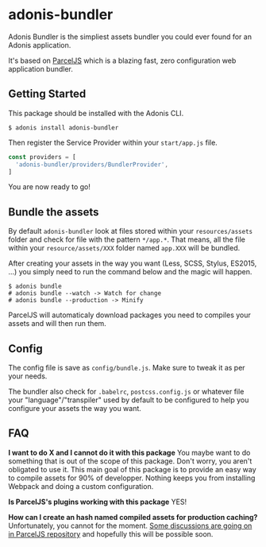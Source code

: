 # adonis-bundler

Adonis Bundler is the simpliest assets bundler you could ever found for an Adonis application.

It's based on [ParcelJS](https://parceljs.org/) which is a blazing fast, zero configuration web application bundler.

## Getting Started

This package should be installed with the Adonis CLI.

```shell
$ adonis install adonis-bundler
```

Then register the Service Provider within your `start/app.js` file.

```js
const providers = [
  'adonis-bundler/providers/BundlerProvider',
]
```

You are now ready to go!

## Bundle the assets

By default `adonis-bundler` look at files stored within your `resources/assets` folder and check for file with the pattern `*/app.*`. That means, all the file within your `resource/assets/XXX` folder named `app.XXX` will be bundled.

After creating your assets in the way you want (Less, SCSS, Stylus, ES2015, ...) you simply need to run the command below and the magic will happen.

```shell
$ adonis bundle
# adonis bundle --watch -> Watch for change
# adonis bundle --production -> Minify
```

ParcelJS will automaticaly download packages you need to compiles your assets and will then run them.

## Config

The config file is save as `config/bundle.js`. Make sure to tweak it as per your needs.

The bundler also check for `.babelrc`, `postcss.config.js` or whatever file your "language"/"transpiler" used by default to be configured to help you configure your assets the way you want.

## FAQ

**I want to do X and I cannot do it with this package**
You maybe want to do something that is out of the scope of this package. Don't worry, you aren't obligated to use it. This main goal of this package is to provide an easy way to compile assets for 90% of developper. Nothing keeps you from installing Webpack and doing a custom configuration.

**Is ParcelJS's plugins working with this package**
YES!

**How can I create an hash named compiled assets for production caching?**
Unfortunately, you cannot for the moment. [Some discussions are going on in ParcelJS repository](https://github.com/parcel-bundler/parcel/issues/872) and hopefully this will be possible soon.
